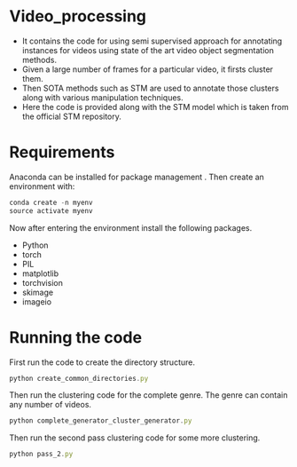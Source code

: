 # Video_processing
* It contains the code for using semi supervised approach for annotating instances for videos using state of the art video object segmentation methods.
* Given a large number of frames for a particular video, it firsts cluster them.
* Then SOTA methods such as STM are used to annotate those clusters along with various manipulation techniques.
* Here the code is provided along with the STM model which is taken from the official STM repository.

# Requirements
Anaconda can be installed for package management .
Then create an environment with:
```javascript
conda create -n myenv
source activate myenv
```
Now after entering the environment install the following packages. 

* Python
* torch
* PIL
* matplotlib
* torchvision
* skimage
* imageio

# Running the code
First run the code to create the directory structure.
```javascript
python create_common_directories.py
```
Then run the clustering code for the complete genre. The genre can contain any number of videos.
```javascript
python complete_generator_cluster_generator.py
```
Then run the second pass clustering code for some more clustering.
```javascript
python pass_2.py

```



